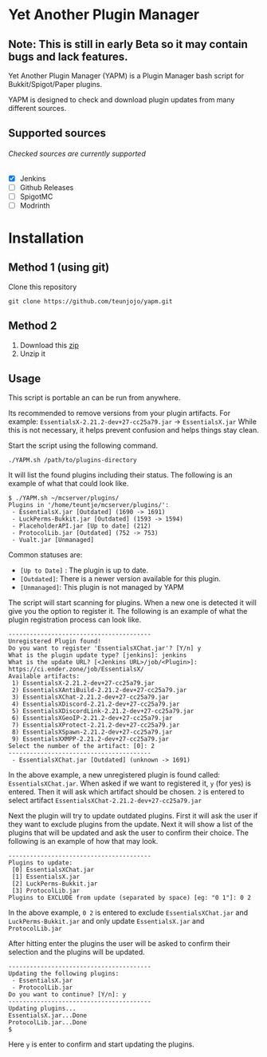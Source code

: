 # Yet Another Plugin Manager
## Note: This is still in early Beta so it may contain bugs and lack features.

Yet Another Plugin Manager (YAPM) is a Plugin Manager bash script for Bukkit/Spigot/Paper plugins.

YAPM is designed to check and download plugin updates from many different sources.

## Supported sources
###### Checked sources are currently supported
- [x] Jenkins
- [ ] Github Releases
- [ ] SpigotMC
- [ ] Modrinth

# Installation
## Method 1 (using git)
Clone this repository 
```
git clone https://github.com/teunjojo/yapm.git
```

## Method 2
1. Download this [zip](https://github.com/teunjojo/yapm/archive/refs/heads/main.zip)
2. Unzip it

## Usage
This script is portable an can be run from anywhere.

Its recommended to remove versions from your plugin artifacts.
For example: `EssentialsX-2.21.2-dev+27-cc25a79.jar` -> `EssentialsX.jar`
While this is not necessary, it helps prevent confusion and helps things stay clean.

Start the script using the following command.

```console
./YAPM.sh /path/to/plugins-directory
```

It will list the found plugins including their status. The following is an example of what that could look like.

```console
$ ./YAPM.sh ~/mcserver/plugins/
Plugins in '/home/teuntje/mcserver/plugins/':
 - EssentialsX.jar [Outdated] (1690 -> 1691)
 - LuckPerms-Bukkit.jar [Outdated] (1593 -> 1594)
 - PlaceholderAPI.jar [Up to date] (212)
 - ProtocolLib.jar [Outdated] (752 -> 753)
 - Vualt.jar [Unmanaged]
```

Common statuses are:

- `[Up to Date]` : The plugin is up to date.
- `[Outdated]`: There is a newer version available for this plugin.
- `[Unmanaged]`: This plugin is not managed by YAPM

The script will start scanning for plugins. When a new one is detected it will give you the option to register it. The following is an example of what the plugin registration process can look like.

```console
----------------------------------------
Unregistered Plugin found!
Do you want to register 'EssentialsXChat.jar'? [Y/n] y
What is the plugin update type? [jenkins]: jenkins
What is the update URL? [<Jenkins URL>/job/<Plugin>]: https://ci.ender.zone/job/EssentialsX/
Available artifacts: 
 1) EssentialsX-2.21.2-dev+27-cc25a79.jar
 2) EssentialsXAntiBuild-2.21.2-dev+27-cc25a79.jar
 3) EssentialsXChat-2.21.2-dev+27-cc25a79.jar
 4) EssentialsXDiscord-2.21.2-dev+27-cc25a79.jar
 5) EssentialsXDiscordLink-2.21.2-dev+27-cc25a79.jar
 6) EssentialsXGeoIP-2.21.2-dev+27-cc25a79.jar
 7) EssentialsXProtect-2.21.2-dev+27-cc25a79.jar
 8) EssentialsXSpawn-2.21.2-dev+27-cc25a79.jar
 9) EssentialsXXMPP-2.21.2-dev+27-cc25a79.jar
Select the number of the artifact: [0]: 2
----------------------------------------
 - EssentialsXChat.jar [Outdated] (unknown -> 1691)
```

In the above example, a new unregistered plugin is found called: `EssentialsXChat.jar`. When asked if we want to registered it, `y` (for yes) is entered. Then it will ask which artifact should be chosen. `2` is entered to select artifact `EssentialsXChat-2.21.2-dev+27-cc25a79.jar`

Next the plugin will try to update outdated plugins. First it will ask the user if they want to exclude plugins from the update. Next it will show a list of the plugins that will be updated and ask the user to confirm their choice.
 The following is an example of how that may look.

```console
----------------------------------------
Plugins to update:
 [0] EssentialsXChat.jar
 [1] EssentialsX.jar
 [2] LuckPerms-Bukkit.jar
 [3] ProtocolLib.jar
Plugins to EXCLUDE from update (separated by space) [eg: "0 1"]: 0 2
```

In the above example, `0 2` is entered to exclude `EssentialsXChat.jar` and `LuckPerms-Bukkit.jar` and only update `EssentialsX.jar` and `ProtocolLib.jar`

After hitting enter the plugins the user will be asked to confirm their selection and the plugins will be updated.

```console
----------------------------------------
Updating the following plugins:
 - EssentialsX.jar
 - ProtocolLib.jar
Do you want to continue? [Y/n]: y
----------------------------------------
Updating plugins...
EssentialsX.jar...Done
ProtocolLib.jar...Done
$
```

Here `y` is enter to confirm and start updating the plugins.
